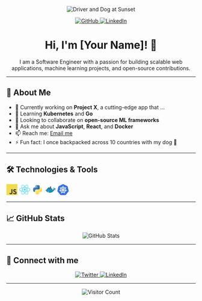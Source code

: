 <!--
  🔥 GitHub Profile README
  Customize this file to showcase your work, skills, and personality.
-->

<!-- Profile Header: centered image -->
<p align="center">
  <img src="https://raw.githubusercontent.com/douevenliftbro/douevenliftbro/9ffed3af4cb6bc8dcf3a0cee627b5461166349b4/Driver-and-Dog_Sunset.png"
       alt="Driver and Dog at Sunset"
       width="600" />
</p>

<!-- Badges: add your status and skills badges -->
<p align="center">
  <a href="https://github.com/douevenliftbro">
    <img src="https://img.shields.io/badge/douevenliftbro-GitHub-blue?logo=github&style=for-the-badge" alt="GitHub" />
  </a>
  <!-- Update your LinkedIn profile link -->
  <a href="https://www.linkedin.com/in/yourprofile/">
    <img src="https://img.shields.io/badge/LinkedIn-Profile-blue?logo=linkedin&style=for-the-badge" alt="LinkedIn" />
  </a>
</p>

<h1 align="center">Hi, I'm [Your Name]! 👋</h1>

<p align="center">
  I am a Software Engineer with a passion for building scalable web applications, machine learning projects, and open-source contributions.
</p>

---

## 🚀 About Me

- 🔭 Currently working on **Project X**, a cutting-edge app that ...
- 🌱 Learning **Kubernetes** and **Go**
- 👯 Looking to collaborate on **open-source ML frameworks**
- 💬 Ask me about **JavaScript**, **React**, and **Docker**
- 📫 Reach me: [Email me](mailto:youremail@example.com)
- ⚡ Fun fact: I once backpacked across 10 countries with my dog 🐶

---

## 🛠️ Technologies & Tools

<p>
  <img height="30" src="https://raw.githubusercontent.com/devicons/devicon/master/icons/javascript/javascript-original.svg" alt="JavaScript" />
  <img height="30" src="https://raw.githubusercontent.com/devicons/devicon/master/icons/react/react-original.svg" alt="React" />
  <img height="30" src="https://raw.githubusercontent.com/devicons/devicon/master/icons/python/python-original.svg" alt="Python" />
  <img height="30" src="https://raw.githubusercontent.com/devicons/devicon/master/icons/docker/docker-original.svg" alt="Docker" />
  <img height="30" src="https://raw.githubusercontent.com/devicons/devicon/master/icons/kubernetes/kubernetes-original.svg" alt="Kubernetes" />
</p>

---

## 📈 GitHub Stats

<p align="center">
  <img src="https://github-readme-stats.vercel.app/api?username=douevenliftbro&show_icons=true&theme=radical" alt="GitHub Stats" />
</p>

---

## 🔗 Connect with me

<p align="center">
  <!-- Update your Twitter handle -->
  <a href="https://twitter.com/yourhandle">
    <img src="https://img.shields.io/badge/Twitter-@yourhandle-1DA1F2?logo=twitter&style=for-the-badge" alt="Twitter" />
  </a>
  <!-- Update your LinkedIn profile link and name -->
  <a href="https://www.linkedin.com/in/yourprofile/">
    <img src="https://img.shields.io/badge/LinkedIn-Your%20Name-blue?logo=linkedin&style=for-the-badge" alt="LinkedIn" />
  </a>
</p>

---

<!-- Optional: visitor badge -->
<p align="center">
  <img src="https://visitor-badge.glitch.me/badge?page_id=douevenliftbro.douevenliftbro" alt="Visitor Count" />
</p>
